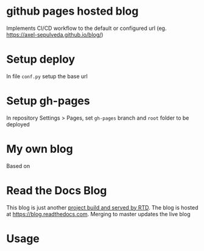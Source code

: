
github pages hosted blog
===========================

Implements CI/CD workflow to the default or configured url (eg. https://axel-sepulveda.github.io/blog/) 


# Setup deploy
In file `conf.py` setup the base url


# Setup gh-pages
In repository Settings > Pages, set `gh-pages` branch and `root` folder to be deployed


My own blog
==================

Based on 

Read the Docs Blog
==================

This blog is just another
[project build and served by RTD](https://readthedocs.org/projects/readthedocs-blog/).
The blog is hosted at https://blog.readthedocs.com.
Merging to master updates the live blog


# Usage
